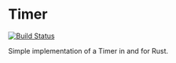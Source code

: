 # Timer

[![Build Status](https://api.travis-ci.org/Yoric/timer.rs.svg?branch=master)](https://travis-ci.org/Yoric/timer.rs)

Simple implementation of a Timer in and for Rust.
